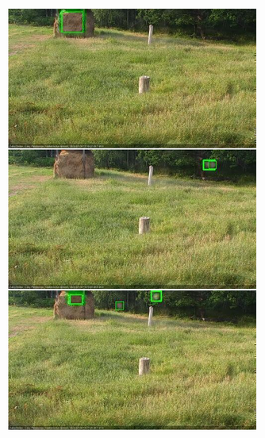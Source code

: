 ![20200726-180451-181453](in2/20200726/20200726-180451-181453_0_.jpg)
![20200726-181459-182500](in2/20200726/20200726-181459-182500_0_.jpg)
![20200726-182506-183508](in2/20200726/20200726-182506-183508_0_.jpg)
